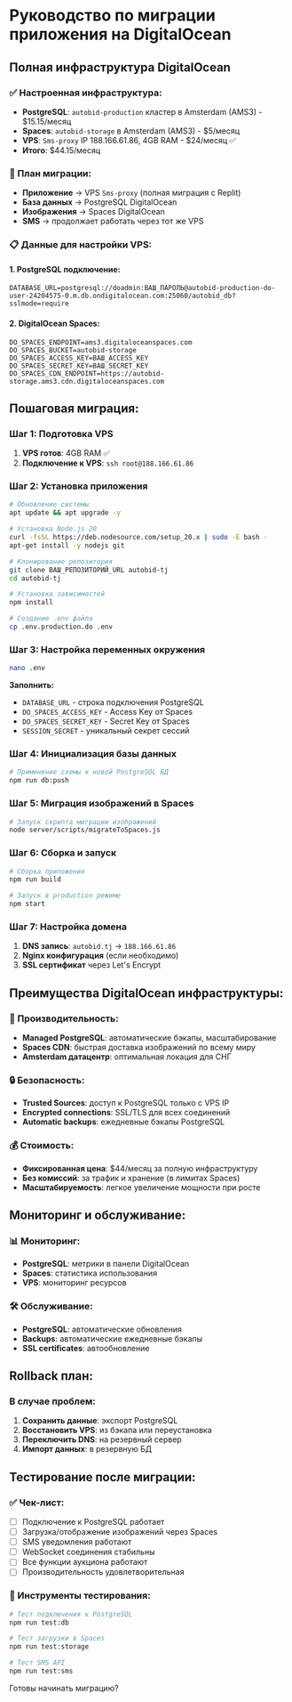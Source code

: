 # Руководство по миграции приложения на DigitalOcean

## Полная инфраструктура DigitalOcean

### ✅ Настроенная инфраструктура:
- **PostgreSQL**: `autobid-production` кластер в Amsterdam (AMS3) - $15.15/месяц
- **Spaces**: `autobid-storage` в Amsterdam (AMS3) - $5/месяц  
- **VPS**: `Sms-proxy` IP 188.166.61.86, 4GB RAM - $24/месяц ✅
- **Итого**: $44.15/месяц

### 🎯 План миграции:
- **Приложение** → VPS `Sms-proxy` (полная миграция с Replit)
- **База данных** → PostgreSQL DigitalOcean
- **Изображения** → Spaces DigitalOcean  
- **SMS** → продолжает работать через тот же VPS

### 📋 Данные для настройки VPS:

#### 1. PostgreSQL подключение:
```env
DATABASE_URL=postgresql://doadmin:ВАШ_ПАРОЛЬ@autobid-production-do-user-24204575-0.m.db.ondigitalocean.com:25060/autobid_db?sslmode=require
```

#### 2. DigitalOcean Spaces:
```env
DO_SPACES_ENDPOINT=ams3.digitaloceanspaces.com
DO_SPACES_BUCKET=autobid-storage
DO_SPACES_ACCESS_KEY=ВАШ_ACCESS_KEY
DO_SPACES_SECRET_KEY=ВАШ_SECRET_KEY
DO_SPACES_CDN_ENDPOINT=https://autobid-storage.ams3.cdn.digitaloceanspaces.com
```

## Пошаговая миграция:

### Шаг 1: Подготовка VPS
1. **VPS готов**: 4GB RAM ✅
2. **Подключение к VPS**: `ssh root@188.166.61.86`

### Шаг 2: Установка приложения
```bash
# Обновление системы
apt update && apt upgrade -y

# Установка Node.js 20
curl -fsSL https://deb.nodesource.com/setup_20.x | sudo -E bash -
apt-get install -y nodejs git

# Клонирование репозитория
git clone ВАШ_РЕПОЗИТОРИЙ_URL autobid-tj
cd autobid-tj

# Установка зависимостей  
npm install

# Создание .env файла
cp .env.production.do .env
```

### Шаг 3: Настройка переменных окружения
```bash
nano .env
```

**Заполнить:**
- `DATABASE_URL` - строка подключения PostgreSQL
- `DO_SPACES_ACCESS_KEY` - Access Key от Spaces
- `DO_SPACES_SECRET_KEY` - Secret Key от Spaces
- `SESSION_SECRET` - уникальный секрет сессий

### Шаг 4: Инициализация базы данных
```bash
# Применение схемы к новой PostgreSQL БД
npm run db:push
```

### Шаг 5: Миграция изображений в Spaces
```bash
# Запуск скрипта миграции изображений
node server/scripts/migrateToSpaces.js
```

### Шаг 6: Сборка и запуск
```bash
# Сборка приложения
npm run build

# Запуск в production режиме
npm start
```

### Шаг 7: Настройка домена
1. **DNS запись**: `autobid.tj` → `188.166.61.86`
2. **Nginx конфигурация** (если необходимо)
3. **SSL сертификат** через Let's Encrypt

## Преимущества DigitalOcean инфраструктуры:

### 🚀 Производительность:
- **Managed PostgreSQL**: автоматические бэкапы, масштабирование
- **Spaces CDN**: быстрая доставка изображений по всему миру
- **Amsterdam датацентр**: оптимальная локация для СНГ

### 🔒 Безопасность:
- **Trusted Sources**: доступ к PostgreSQL только с VPS IP
- **Encrypted connections**: SSL/TLS для всех соединений
- **Automatic backups**: ежедневные бэкапы PostgreSQL

### 💰 Стоимость:
- **Фиксированная цена**: $44/месяц за полную инфраструктуру
- **Без комиссий**: за трафик и хранение (в лимитах Spaces)
- **Масштабируемость**: легкое увеличение мощности при росте

## Мониторинг и обслуживание:

### 📊 Мониторинг:
- **PostgreSQL**: метрики в панели DigitalOcean
- **Spaces**: статистика использования  
- **VPS**: мониторинг ресурсов

### 🛠️ Обслуживание:
- **PostgreSQL**: автоматические обновления
- **Backups**: автоматические ежедневные бэкапы
- **SSL certificates**: автообновление

## Rollback план:

### В случае проблем:
1. **Сохранить данные**: экспорт PostgreSQL
2. **Восстановить VPS**: из бэкапа или переустановка  
3. **Переключить DNS**: на резервный сервер
4. **Импорт данных**: в резервную БД

## Тестирование после миграции:

### ✅ Чек-лист:
- [ ] Подключение к PostgreSQL работает
- [ ] Загрузка/отображение изображений через Spaces
- [ ] SMS уведомления работают
- [ ] WebSocket соединения стабильны
- [ ] Все функции аукциона работают
- [ ] Производительность удовлетворительная

### 🔧 Инструменты тестирования:
```bash
# Тест подключения к PostgreSQL
npm run test:db

# Тест загрузки в Spaces  
npm run test:storage

# Тест SMS API
npm run test:sms
```

Готовы начинать миграцию?